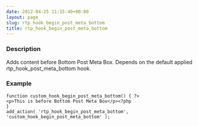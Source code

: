 ```yaml
---
date: 2012-04-25 11:15:40+00:00
layout: page
slug: rtp_hook_begin_post_meta_bottom
title: rtp_hook_begin_post_meta_bottom
---
```


### Description


Adds content before Bottom Post Meta Box. Depends on the default applied rtp_hook_post_meta_bottom hook.


### Example



    
    function custom_hook_begin_post_meta_bottom() { ?>
    <p>This is before Bottom Post Meta Box</p><?php
    }
    add_action( 'rtp_hook_begin_post_meta_bottom', 'custom_hook_begin_post_meta_bottom' );
